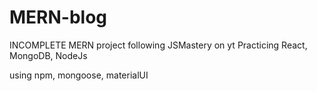 # MERN-blog
INCOMPLETE MERN project following JSMastery on yt
Practicing React, MongoDB, NodeJs 

using npm, mongoose, materialUI
